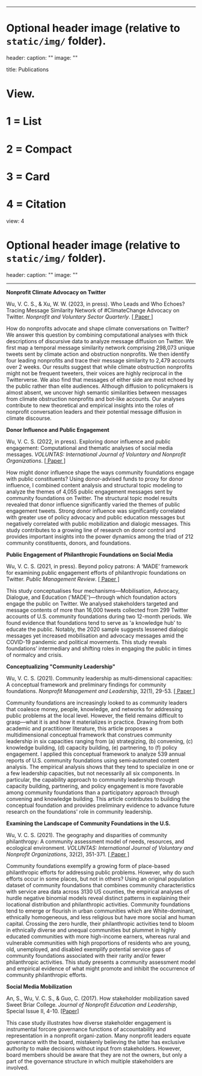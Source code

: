 
---
# Optional header image (relative to `static/img/` folder).
header:
  caption: ""
  image: ""

title: Publications

# View.
#   1 = List
#   2 = Compact
#   3 = Card
#   4 = Citation
view: 4

# Optional header image (relative to `static/img/` folder).
header:
  caption: ""
  image: ""

---
**Nonprofit Climate Advocacy on Twitter**

Wu, V. C. S., & Xu, W. W. (2023, in press). Who Leads and Who Echoes? Tracing Message Similarity Network of #ClimateChange Advocacy on Twitter. _Nonprofit and Voluntary Sector Quarterly_. [[ Paper ]](https://www.researchgate.net/publication/374232144)

How do nonprofits advocate and shape climate conversations on Twitter? We answer this question by combining computational analyses with thick descriptions of discursive data to analyze message diffusion on Twitter. We first map a temporal message similarity network comprising 298,073 unique tweets sent by climate action and obstruction nonprofits. We then identify four leading nonprofits and trace their message similarity to 2,479 accounts over 2 weeks. Our results suggest that while climate obstruction nonprofits might not be frequent tweeters, their voices are highly reciprocal in the Twitterverse. We also find that messages of either side are most echoed by the public rather than elite audiences. Although diffusion to policymakers is almost absent, we uncover high semantic similarities between messages from climate obstruction nonprofits and bot-like accounts. Our analyses contribute to new theoretical and empirical insights into the roles of nonprofit conversation leaders and their potential message diffusion in climate discourse.

**Donor Influence and Public Engagement**

Wu, V. C. S. (2022, in press). Exploring donor influence and public engagement: Computational and thematic analyses of social media messages. _VOLUNTAS: International Journal of Voluntary and Nonprofit Organizations_. [[ Paper ]](https://www.researchgate.net/publication/360688562)

How might donor influence shape the ways community foundations engage with public constituents? Using donor-advised funds to proxy for donor influence, I combined content analysis and structural topic modeling to analyze the themes of 4,055 public engagement messages sent by community foundations on Twitter. The structural topic model results revealed that donor influence significantly varied the themes of public engagement tweets. Strong donor influence was significantly correlated with greater use of policy advocacy and public education messages but negatively correlated with public mobilization and dialogic messages. This study contributes to a growing line of research on donor control and provides important insights into the power dynamics among the triad of 212 community constituents, donors, and foundations.

**Public Engagement of Philanthropic Foundations on Social Media**

Wu, V. C. S. (2021, in press). Beyond policy patrons: A ‘MADE’ framework for examining public engagement efforts of philanthropic foundations on Twitter. _Public Management Review_. [[ Paper ]](https://www.researchgate.net/publication/354759336) 

This study conceptualises four mechanisms—Mobilisation, Advocacy, Dialogue, and Education ('MADE')—through which foundation actors engage the public on Twitter. We analysed stakeholders targeted and message contents of more than 16,000 tweets collected from 299 Twitter accounts of U.S. community foundations during two 12-month periods. We found evidence that foundations tend to serve as 'a knowledge hub' to educate the public. Notably, the 2020 sample suggests lessened dialogic messages yet increased mobilisation and advocacy messages amid the COVID-19 pandemic and political movements. This study reveals foundations’ intermediary and shifting roles in engaging the public in times of normalcy and crisis.

**Conceptualizing "Community Leadership"**   

Wu, V. C. S. (2021). Community leadership as multi‐dimensional capacities: A conceptual framework and preliminary findings for community foundations. _Nonprofit Management and Leadership_, 32(1), 29-53. [[ Paper ]](https://www.researchgate.net/publication/351092107)

Community foundations are increasingly looked to as community leaders that coalesce money, people, knowledge, and networks for addressing public problems at the local level. However, the field remains difficult to grasp—what it is and how it materializes in practice. Drawing from both academic and practitioner literature, this article proposes a multidimensional conceptual framework that construes community leadership in six capacities ranging from (a) strategizing, (b) convening, (c) knowledge building, (d) capacity building, (e) partnering, to (f) policy engagement. I applied this conceptual framework to analyze 539 annual reports of U.S. community foundations using semi‐automated content analysis. The empirical analysis shows that they tend to specialize in one or a few leadership capacities, but not necessarily all six components. In particular, the capability approach to community leadership through capacity building, partnering, and policy engagement is more favorable among community foundations than a participatory approach through convening and knowledge building. This article contributes to building the conceptual foundation and provides preliminary evidence to advance future research on the foundations' role in community leadership.

**Examining the Landscape of Community Foundations in the U.S.**   

Wu, V. C. S. (2021). The geography and disparities of community philanthropy: A community assessment model of needs, resources, and ecological environment. _VOLUNTAS: International Journal of Voluntary and Nonprofit Organizations_, 32(2), 351-371. [[ Paper ]](https://link.springer.com/content/pdf/10.1007/s11266-019-00180-x.pdf)


Community foundations exemplify a growing form of place-based philanthropic efforts for addressing public problems. However, why do such efforts occur in some places, but not in others? Using an original population dataset of community foundations that combines community characteristics with service area data across 3130 US counties, the empirical analyses of hurdle negative binomial models reveal distinct patterns in explaining their locational distribution and philanthropic activities. Community foundations tend to emerge or flourish in urban communities which are White-dominant, ethnically homogeneous, and less religious but have more social and human capital. Crossing the zero hurdle, their philanthropic activities tend to bloom in ethnically diverse and unequal communities but plummet in highly educated communities with more high-income earners, whereas rural and vulnerable communities with high proportions of residents who are young, old, unemployed, and disabled exemplify potential service gaps of community foundations associated with their rarity and/or fewer philanthropic activities. This study presents a community assessment model and empirical evidence of what might promote and inhibit the occurrence of community philanthropic efforts.

**Social Media Mobilization**

An, S., Wu, V. C. S., & Guo, C. (2017). How stakeholder mobilization saved Sweet Briar College. _Journal of Nonprofit Education and Leadership_, Special Issue II, 4-10. [[Paper]](https://www.researchgate.net/profile/Viviana_Chiu_Sik_Wu/publication/333250880_How_Stakeholder_Mobilization_Saved_Sweet_Briar_College/links/5d83bf3ca6fdcc8fd6f7904d/How-Stakeholder-Mobilization-Saved-Sweet-Briar-College.pdf)

This case study illustrates how diverse stakeholder engagement is instrumental forcore governance functions of accountability and representation in a nonprofit organi-zation. Many nonprofit leaders equate governance with the board, mistakenly believing the latter has exclusive authority to make decisions without input from stakeholders. However, board members should be aware that they are not the owners, but only a part of the governance structure in which multiple stakeholders are involved. 

